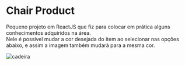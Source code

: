 # Chair Product

Pequeno projeto em ReactJS que fiz para colocar em prática alguns conhecimentos adquiridos na área. <br />
Nele é possível mudar a cor desejada do item ao selecionar nas opções abaixo, e assim a imagem também mudará para a mesma cor. 

![cadeira](https://user-images.githubusercontent.com/70078964/127784751-03ac145d-59f4-44e7-b87b-efc15603818f.JPG)
